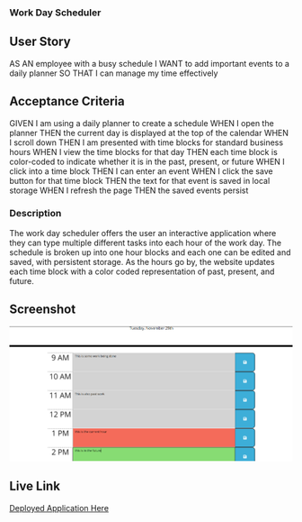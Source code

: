 ### Work Day Scheduler 

## User Story

AS AN employee with a busy schedule
I WANT to add important events to a daily planner
SO THAT I can manage my time effectively

## Acceptance Criteria

GIVEN I am using a daily planner to create a schedule
WHEN I open the planner
THEN the current day is displayed at the top of the calendar
WHEN I scroll down
THEN I am presented with time blocks for standard business hours
WHEN I view the time blocks for that day
THEN each time block is color-coded to indicate whether it is in the past, present, or future
WHEN I click into a time block
THEN I can enter an event
WHEN I click the save button for that time block
THEN the text for that event is saved in local storage
WHEN I refresh the page
THEN the saved events persist

### Description

The work day scheduler offers the user an interactive application where they can type multiple different tasks into each hour of the work day. The schedule is broken up into one hour blocks and each one can be edited and saved, with persistent storage. As the hours go by, the website updates each time block with a color coded representation of past, present, and future.

## Screenshot

![Screenshot of Work Day Scheduler](/applicationScreenshot.PNG)

## Live Link

[Deployed Application Here](https://rjschroeder.github.io/WorkDayScheduler/Develop/)